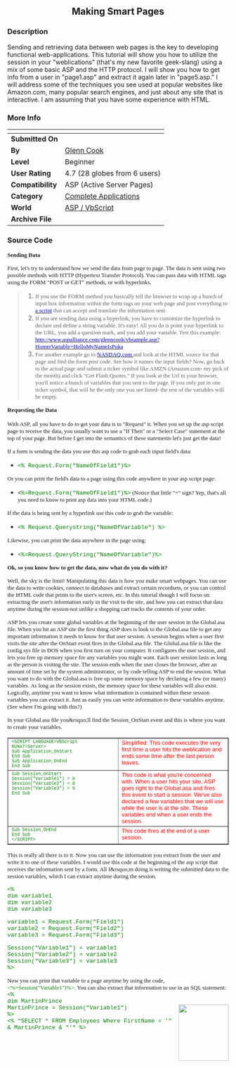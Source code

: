 ﻿<div align="center">

## Making Smart Pages


</div>

### Description

Sending and retrieving data between web pages is the key to developing functional web-applications. This tutorial will show you how to utilize the session in your "weblications" (that's my new favorite geek-slang) using a mix of some basic ASP and the HTTP protocol. I will show you how to get info from a user in "page1.asp" and extract it again later in "page5.asp." I will address some of the techniques you see used at popular websites like Amazon.com, many popular search engines, and just about any site that is interactive. I am assuming that you have some experience with HTML.
 
### More Info
 


<span>             |<span>
---                |---
**Submitted On**   |
**By**             |[Glenn Cook](https://github.com/Planet-Source-Code/PSCIndex/blob/master/ByAuthor/glenn-cook.md)
**Level**          |Beginner
**User Rating**    |4.7 (28 globes from 6 users)
**Compatibility**  |ASP \(Active Server Pages\)
**Category**       |[Complete Applications](https://github.com/Planet-Source-Code/PSCIndex/blob/master/ByCategory/complete-applications__4-7.md)
**World**          |[ASP / VbScript](https://github.com/Planet-Source-Code/PSCIndex/blob/master/ByWorld/asp-vbscript.md)
**Archive File**   |[](https://github.com/Planet-Source-Code/glenn-cook-making-smart-pages__4-6168/archive/master.zip)





### Source Code

<p><font face="Verdana" size="2"><strong>Sending Data</strong></font></p>
<p><font face="Verdana" size="2">First, let's try to understand how we send the
data from page to page. The data is sent using two possible methods with HTTP
(Hypertext Transfer Protocol). You can pass data with HTML tags using the FORM
&quot;POST or GET&quot; methods, or with hyperlinks.</font></p>
<blockquote>
 <ol>
  <li><font face="Verdana" size="2">If you use the FORM method you basically
   tell the browser to wrap up a bunch of input box information within the
   form tags on your web page and post everything to <a href="http://www.aspalliance.com/glenncook/cookiecode.asp"><font color="mediumblue" face>a
   script</font></a> that can accept and translate the information sent.</font>
  <li><font face="Verdana" size="2">If you are sending data using a hyperlink,
   you have to customize the hyperlink to declare and define a string
   variable. It's easy! All you do is point your hyperlink to the URL, you
   add a question mark, and you add your variable. Test this example: <a href="http://www.aspalliance.com/glenncook/vbsample.asp?HomerVariable=HelloMyNameIsPuka"><font color="mediumblue" face>http://www.aspalliance.com/glenncook/vbsample.asp?HomerVariable=HelloMyNameIsPuka</font></a></font>
  <li><font face="Verdana" size="2">For another example go to <a href="http://www.nasdaq.com"><font color="mediumblue" face>NASDAQ.com
   </font></a>and look at the HTML source for that page and find the form
   post code. See how it names the input fields? Now, go back to the actual
   page and submit a ticker symbol like AMZN (Amazon.com- my pick of the
   month) and click &quot;Get Flash Quotes.&quot; If you look at the Url in
   your browser, you'll notice a bunch of variables that you sent to the
   page. If you only put in one ticker symbol, that will be the only one you
   see listed- the rest of the variables will be empty.<br>
   </font></li>
 </ol>
</blockquote>
<p><font face="Verdana" size="2"><strong>Requesting the Data<br>
<br>
</strong>With ASP, all you have to do to get your data is to &quot;Request&quot;
it. When you set up the asp script page to receive the data, you usually want to
use a &quot;If Then&quot; or a &quot;Select Case&quot; statement at the top of
your page. But before I get into the semantics of these statements let's just
get the data!</font></p>
<p><font face="Verdana" size="2">If a form is sending the data you use this asp
code to grab each input field's data:</font>
<ul>
 <li><font color="#008000" face="Courier New" size="2">&lt;% Request.Form(&quot;NameOfField1&quot;)%&gt;</font></li>
</ul>
<p><font face="Verdana" size="2">Or you can print the field's data to a page
using this code anywhere in your asp script page:</font>
<ul>
 <li><font face="Courier New"><font size="2">&lt;</font><font color="#008000" size="2">%=Request.Form(&quot;NameOfField1&quot;)%&gt;</font></font><font face="Verdana" size="2">
  (Notice that little &quot;=&quot; sign? Yep, that's all you need to know to
  print asp data into your HTML code.)</font></li>
</ul>
<p><font size="2" face="Verdana">If the data is being sent by a hyperlink use
this code to grab the variable:</font>
<ul>
 <li><font color="#008000" face="Courier New" size="2">&lt;%
  Request.Querystring(&quot;NameOfVariable&quot;) %&gt;</font></li>
</ul>
<p><font size="2" face="Verdana">Likewise, you can print the data anywhere in
the page using:</font>
<ul>
 <li><font color="#008000" face="Courier New" size="2">&lt;%=Request.QueryString(&quot;NameOfVariable&quot;)%&gt;</font></li>
</ul>
<p><font face="Verdana" size="2"><strong>Ok, so you know how to get the data,
now what do you do with it?</strong></font></p>
<p><font face="Verdana" size="2">Well, the sky is the limit! Manipulating this
data is how you make smart webpages. You can use the data to write cookies,
connect to databases and extract certain recordsets, or you can control the HTML
code that prints to the user's screen, etc. In this tutorial though I will focus
on extracting the user's information early in the visit to the site, and how you
can extract that data anytime during the session-not unlike a shopping cart
tracks the contents of your order.</font></p>
<p><font face="Verdana" size="2">ASP lets you create some global variables at
the beginning of the user session in the Global.asa file. When you hit an ASP
site the first thing ASP does is look to the Global.asa file to get any
important information it needs to know for that user session. A session begins
when a user first visits the site after the OnStart event fires in the
Global.asa file. The Global.asa file is like the config.sys file in DOS when you
first turn on your computer. It configures the user session, and lets you free
up memory space for any variables you might want. Each user session lasts as
long as the person is visiting the site. The session ends when the user closes
the browser, after an amount of time set by the system administrator, or by code
telling ASP to end the session. What you want to do with the Global.asa is free
up some memory space by declaring a few (or many) variables. As long as the
session exists, the memory space for these variables will also exist. Logically,
anytime you want to know what information is contained within these session
variables you can extract it. Just as easily you can write information to these
variables anytime. (See where I'm going with this?)</font></p>
<p><font face="Verdana" size="2">In your Global.asa file you&amp;rsquo;ll find
the Session_OnStart event and this is where you want to create your variables.</font></p>
<div align="center">
 <center>
 <table border="1" width="100%">
  <tbody>
   <tr>
    <td vAlign="top" width="50%"><font color="#008000" size="1" face="Courier New">&lt;SCRIPT
     LANGUAGE=VBScript RUNAT=Server&gt;<br>
     Sub Application_OnStart<br>
     End Sub<br>
     Sub Application_OnEnd<br>
     End Sub</font></td>
    <td vAlign="top" width="50%"><font color="#ff0000" face="Arial" size="2">Simplified:
     This code executes the very first time a user hits the weblication and
     ends some time after the last person leaves.</font></td>
   </tr>
   <tr>
    <td vAlign="top"><font color="#008000" size="1" face="Courier New">Sub
     Session_OnStart<br>
     Session(&quot;Variable1&quot;) = 0<br>
     Session(&quot;Variable2&quot;) = 0<br>
     Session(&quot;Variable3&quot;) = 0<br>
     End Sub</font></td>
    <td vAlign="top"><font color="#ff0000" face="Arial" size="2">This code
     is what you're concerned with. When a user hits your site, ASP goes
     right to the Global.asa and fires this event to start a session. We've
     also declared a few variables that we will use while the user is at
     the site. These variables end when a user ends the session.</font></td>
   </tr>
   <tr>
    <td vAlign="top"><font color="#008000" face="Courier New" size="1">Sub
     Session_OnEnd<br>
     End Sub<br>
     &lt;/SCRIPT&gt;</font></td>
    <td vAlign="top"><font color="#ff0000" face="Arial" size="2">This code
     fires at the end of a user session.</font></td>
   </tr>
  </tbody>
 </table>
 </center>
</div>
<p><font face="Verdana" size="2">This is really all there is to it. Now you can
use the information you extract from the user and write it to one of these
variables. I would use this code at the beginning of the asp script that
receives the information sent by a form. All I&amp;rsquo;m doing is writing the
submitted data to the session variables, which I can extract anytime during the
session.</font></p>
<p><font color="#008000" face="Courier New" size="2">&lt;%<br>
dim variable1<br>
dim variable2<br>
dim variable3</font></p>
<p><font color="#008000" face="Courier New" size="2">variable1 = Request.Form(&quot;Field1&quot;)<br>
variable2 = Request.Form(&quot;Field2&quot;)<br>
variable3 = Request.Form(&quot;Field3&quot;)</font></p>
<p><font color="#008000" face="Courier New" size="2">Session(&quot;Variable1&quot;)
= variable1<br>
Session(&quot;Variable2&quot;) = variable2<br>
Session(&quot;Variable3&quot;) = variable3<br>
%&gt;</font></p>
<p><font face="Verdana"><font size="2">Now you can print that variable to a page
anytime by using the code, </font><font color="#008000" size="2">&lt;%=Session(&quot;Variable1&quot;)%&gt;</font><font size="2">.
You can also extract that information to use in an SQL statement:</font></font><font face="Arial" size="2"><br>
</font><font face="Courier New"><font color="#008000" size="2">&lt;%<br>
dim MartinPrince<br>
MartinPrince = Session(&quot;Variable1&quot;)<img align="right" src="http://www.aspalliance.com/glenncook/images/bumhacker.jpg" width="114" height="128"><br>
%&gt;<br>
</font><font color="#007f00" size="2">&lt;% &quot;SELECT * FROM Employees Where
FirstName = '&quot; &amp; MartinPrince &amp; &quot;'&quot; %&gt;</font></font></p>

